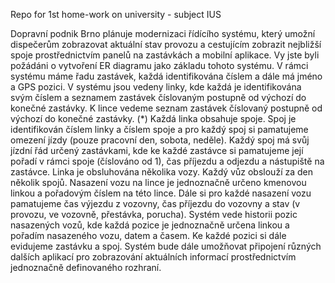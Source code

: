 Repo for 1st home-work on university - subject IUS

Dopravní podnik Brno plánuje modernizaci řídícího systému, který umožní dispečerům zobrazovat aktuální stav provozu a cestujícím zobrazit nejbližší spoje prostřednictvím panelů na zastávkách a mobilní aplikace. Vy jste byli požádáni o vytvoření ER diagramu jako základu tohoto systému.
V rámci systému máme řadu zastávek, každá identifikována číslem a dále má jméno a GPS pozici. V systému jsou vedeny linky, kde každá je identifikována svým číslem a seznamem zastávek číslovaným postupně od výchozí do konečné zastávky. K lince vedeme seznam zastávek číslovaný postupně od výchozí do konečné zastávky. (*)
Každá linka obsahuje spoje. Spoj je identifikován číslem linky a číslem spoje a pro každý spoj si pamatujeme omezení jízdy (pouze pracovní den, sobota, neděle). Každý spoj má svůj jízdní řád určený zastávkami, kde ke každé zastávce si pamatujeme její pořadí v rámci spoje (číslováno od 1), čas příjezdu a odjezdu a nástupiště na zastávce.
Linka je obsluhována několika vozy. Každý vůz obslouží za den několik spojů. Nasazení vozu na lince je jednoznačně určeno kmenovou linkou a pořadovým číslem na této lince. Dále si pro každé nasazení vozu pamatujeme čas výjezdu z vozovny, čas příjezdu do vozovny a stav (v provozu, ve vozovně, přestávka, porucha).
Systém vede historii pozic nasazených vozů, kde každá pozice je jednoznačně určena linkou a pořadím nasazeného vozu, datem a časem. Ke každé pozici si dále evidujeme zastávku a spoj.
Systém bude dále umožňovat připojení různých dalších aplikací pro zobrazování aktuálních informací prostřednictvím jednoznačně definovaného rozhraní.
